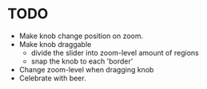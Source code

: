 TODO
====
 - Make knob change position on zoom.
 - Make knob draggable
     - divide the slider into zoom-level amount of regions
     - snap the knob to each 'border'
 - Change zoom-level when dragging knob
 - Celebrate with beer.